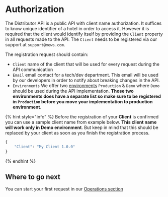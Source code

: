 # Authorization

The Distributor API is a public API with client name authorization. It suffices to know unique identifier of a hotel in order to access it. However it is required that the client would identify itself by providing the `Client` property in all requests made to the API. The `Client` needs to be registered via our support at `support@mews.com`.

The registration request should contain:

* `Client` name of the client that will be used for every request during the API communication
* `Email` email contact for a tech/dev department. This email will be used by our developers in order to notify about breaking changes in the API.
* `Environments` We offer two [environments](environments.md) `Production` & `Demo` where `Demo` should be used during the API implementation. **Those two environments does have a separate list so make sure to be registered in `Production` before you move your implementation to production environment.**

{% hint style="info" %}
Before the registration of your **Client** is confirmed you can use a sample client name from example below. **This client name will work only in Demo environment**. But keep in mind that this should be replaced by your client as soon as you finish the registration process.

```javascript
{
    "Client": "My Client 1.0.0"
}
```
{% endhint %}

## Where to go next

You can start your first request in our [Operations section](operations.md)


